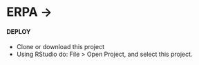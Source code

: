 # ERPA -> 

#### DEPLOY

- Clone or download this project
- Using RStudio do: File > Open Project, and select this project.